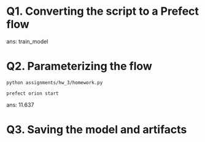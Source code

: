 # Q1. Converting the script to a Prefect flow
ans: train_model
# Q2. Parameterizing the flow
```
python assignments/hw_3/homework.py
```
```
prefect orion start
```
ans: 11.637
# Q3. Saving the model and artifacts
